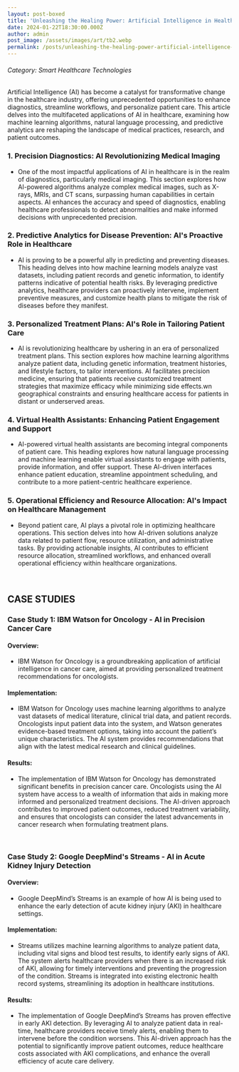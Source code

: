 ```yaml
---
layout: post-boxed
title: 'Unleashing the Healing Power: Artificial Intelligence in Healthcare'
date: 2024-01-22T18:30:00.000Z
author: admin
post_image: /assets/images/art/tb2.webp
permalink: /posts/unleashing-the-healing-power-artificial-intelligence-in-healthcare
---
```


###### Category: Smart Healthcare Technologies

Artificial Intelligence (AI) has become a catalyst for transformative change in the healthcare industry, offering unprecedented opportunities to enhance diagnostics, streamline workflows, and personalize patient care. This article delves into the multifaceted applications of AI in healthcare, examining how machine learning algorithms, natural language processing, and predictive analytics are reshaping the landscape of medical practices, research, and patient outcomes.

### 1. Precision Diagnostics: AI Revolutionizing Medical Imaging

* One of the most impactful applications of AI in healthcare is in the realm of diagnostics, particularly medical imaging. This section explores how AI-powered algorithms analyze complex medical images, such as X-rays, MRIs, and CT scans, surpassing human capabilities in certain aspects. AI enhances the accuracy and speed of diagnostics, enabling healthcare professionals to detect abnormalities and make informed decisions with unprecedented precision.

### 2. Predictive Analytics for Disease Prevention: AI's Proactive Role in Healthcare

* AI is proving to be a powerful ally in predicting and preventing diseases. This heading delves into how machine learning models analyze vast datasets, including patient records and genetic information, to identify patterns indicative of potential health risks. By leveraging predictive analytics, healthcare providers can proactively intervene, implement preventive measures, and customize health plans to mitigate the risk of diseases before they manifest.

### 3. Personalized Treatment Plans: AI's Role in Tailoring Patient Care

* AI is revolutionizing healthcare by ushering in an era of personalized treatment plans. This section explores how machine learning algorithms analyze patient data, including genetic information, treatment histories, and lifestyle factors, to tailor interventions. AI facilitates precision medicine, ensuring that patients receive customized treatment strategies that maximize efficacy while minimizing side effects.wn geographical constraints and ensuring healthcare access for patients in distant or underserved areas.

### 4. Virtual Health Assistants: Enhancing Patient Engagement and Support

* AI-powered virtual health assistants are becoming integral components of patient care. This heading explores how natural language processing and machine learning enable virtual assistants to engage with patients, provide information, and offer support. These AI-driven interfaces enhance patient education, streamline appointment scheduling, and contribute to a more patient-centric healthcare experience.

### 5. Operational Efficiency and Resource Allocation: AI's Impact on Healthcare Management

* Beyond patient care, AI plays a pivotal role in optimizing healthcare operations. This section delves into how AI-driven solutions analyze data related to patient flow, resource utilization, and administrative tasks. By providing actionable insights, AI contributes to efficient resource allocation, streamlined workflows, and enhanced overall operational efficiency within healthcare organizations.

<br>

## CASE STUDIES

### Case Study 1: IBM Watson for Oncology - AI in Precision Cancer Care

#### Overview:

* IBM Watson for Oncology is a groundbreaking application of artificial intelligence in cancer care, aimed at providing personalized treatment recommendations for oncologists.

#### Implementation:

* IBM Watson for Oncology uses machine learning algorithms to analyze vast datasets of medical literature, clinical trial data, and patient records. Oncologists input patient data into the system, and Watson generates evidence-based treatment options, taking into account the patient’s unique characteristics. The AI system provides recommendations that align with the latest medical research and clinical guidelines.

#### Results:

* The implementation of IBM Watson for Oncology has demonstrated significant benefits in precision cancer care. Oncologists using the AI system have access to a wealth of information that aids in making more informed and personalized treatment decisions. The AI-driven approach contributes to improved patient outcomes, reduced treatment variability, and ensures that oncologists can consider the latest advancements in cancer research when formulating treatment plans.

<br>

### Case Study 2: Google DeepMind's Streams - AI in Acute Kidney Injury Detection

#### Overview:

* Google DeepMind’s Streams is an example of how AI is being used to enhance the early detection of acute kidney injury (AKI) in healthcare settings.

#### Implementation:

* Streams utilizes machine learning algorithms to analyze patient data, including vital signs and blood test results, to identify early signs of AKI. The system alerts healthcare providers when there is an increased risk of AKI, allowing for timely interventions and preventing the progression of the condition. Streams is integrated into existing electronic health record systems, streamlining its adoption in healthcare institutions.

#### Results:

* The implementation of Google DeepMind’s Streams has proven effective in early AKI detection. By leveraging AI to analyze patient data in real-time, healthcare providers receive timely alerts, enabling them to intervene before the condition worsens. This AI-driven approach has the potential to significantly improve patient outcomes, reduce healthcare costs associated with AKI complications, and enhance the overall efficiency of acute care delivery.
